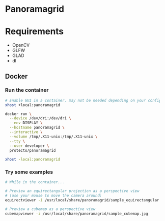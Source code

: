 # Panoramagrid

# Requirements

- OpenCV
- GLFW
- GLAD
- dl

## Docker

### Run the container

```bash
# Enable GUI in a container, may not be needed depending on your configuration
xhost +local:panoramagrid  

docker run \
  --device /dev/dri:/dev/dri \
  --env DISPLAY \
  --hostname panoramagrid \
  --interactive \
  --volume /tmp/.X11-unix:/tmp/.X11-unix \
  --tty \
  --user developer \
  protecto/panoramagrid
  
xhost -local:panoramagrid
```

### Try some examples

```bash
# While in the container...

# Preview an equirectangular projection as a perspective view
# (use your mouse to move the camera around)
equirectviewer -i /usr/local/share/panoramagrid/sample_equirectangular.jpg

# Preview a cubemap as a perspective view
cubemapviewer -i /usr/local/share/panoramagrid/sample_cubemap.jpg
```
